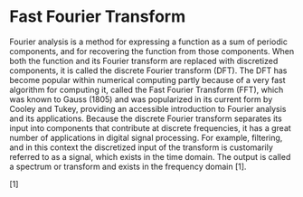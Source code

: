 # Fast Fourier Transform

Fourier analysis is a method for expressing a function as a sum of periodic components, and for recovering the function from those components.  When both the function and its Fourier transform are replaced with discretized components, it is called the discrete Fourier transform (DFT).  The DFT has become popular within numerical computing partly because of a very fast algorithm for computing it, called the Fast Fourier Transform (FFT), which was known to Gauss (1805) and was popularized in its current form by Cooley and Tukey, providing an accessible introduction to Fourier analysis and its applications. Because the discrete Fourier transform separates its input into components that contribute at discrete frequencies, it has a great number of applications in digital signal processing. For example, filtering, and in this context the discretized input of the transform is customarily referred to as a signal, which exists in the time domain.  The output is called a spectrum or transform and exists in the frequency domain [1].

[1] 
